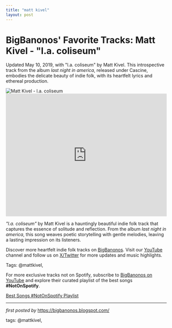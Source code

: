 ```yaml
---
title: "matt kivel"
layout: post
---
```

<!-- Post Title -->
<h1 >BigBanonos' Favorite Tracks: Matt Kivel - "l.a. coliseum"</h1> <!-- Introductory Text -->
<p >Updated May 10, 2019, with "l.a. coliseum" by Matt Kivel. This introspective track from the album <em>last night in america</em>, released under Cascine, embodies the delicate beauty of indie folk, with its heartfelt lyrics and ethereal production.</p> <!-- Featured Image -->
<div > <img src="https://f4.bcbits.com/img/a1076471920_5.jpg" alt="Matt Kivel - l.a. coliseum" />
</div> <!-- YouTube Video Embed -->
<div > <iframe width="100%" height="385" src="https://www.youtube.com/embed/slvB2aeJERE" title="Matt Kivel - l.a. coliseum (Official Video)" frameborder="0" allow="accelerometer; autoplay; clipboard-write; encrypted-media; gyroscope; picture-in-picture; web-share" referrerpolicy="strict-origin-when-cross-origin" allowfullscreen></iframe>
</div> <!-- Song Information -->
<div > <p><em>"l.a. coliseum"</em> by Matt Kivel is a hauntingly beautiful indie folk track that captures the essence of solitude and reflection. From the album <em>last night in america</em>, this song weaves poetic storytelling with gentle melodies, leaving a lasting impression on its listeners.</p>
</div> <!-- Footer Links -->
<div > <p>Discover more heartfelt indie folk tracks on <a href="https://bigbanonos.blogspot.com/" target="_blank">BigBanonos</a>. Visit our <a href="https://www.youtube.com/@BigBanonos" target="_blank">YouTube</a> channel and follow us on <a href="https://x.com/bigbanonos" target="_blank">X/Twitter</a> for more updates and music highlights.</p>
</div> <!-- Tags -->
<p >Tags: @mattkivel,</p>


<!--Subscribe and Playlist Links-->
<div>
    <p>For more exclusive tracks not on Spotify, subscribe to <a href="https://www.youtube.com/@BigBanonos" target="_blank">BigBanonos on YouTube</a> and explore their curated playlist of the best songs <strong>#NotOnSpotify</strong>.</p>
    <p><a href="https://www.youtube.com/playlist?list=PLtuNtuTatqI0kFahUCbtbfenC_ET5O_tr" target="_blank">Best Songs #NotOnSpotify Playlist<br /></a></p></div>

<hr />

<p><em>first posted by</em> <a href="https://bigbanonos.blogspot.com/" rel="noopener" target="_new">https://bigbanonos.blogspot.com/</a></p>

<p>tags: @mattkivel,</p>
